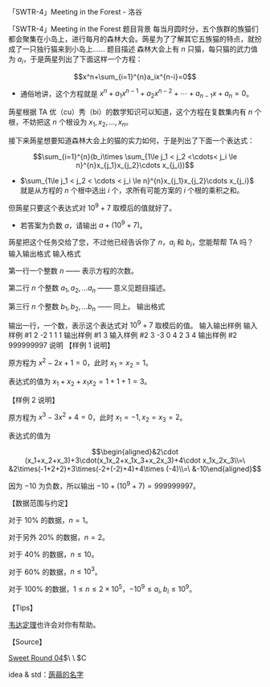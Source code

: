 



「SWTR-4」Meeting in the Forest - 洛谷














「SWTR-4」Meeting in the Forest
题目背景
每当月圆时分，五个族群的族猫们都会聚集在小岛上，进行每月的森林大会。蒟星为了了解其它五族猫的特点，就扮成了一只独行猫来到小岛上……
题目描述
森林大会上有 $n$ 只猫，每只猫的武力值为 $a_i$，于是蒟星列出了下面这样一个方程：

$$x^n+\sum_{i=1}^{n}a_ix^{n-i}=0$$

- 通俗地讲，这个方程就是 $x^n+a_1x^{n-1}+a_2x^{n-2}+\cdots+a_{n-1}x+a_n=0$。

蒟星根据 TA 优（cu）秀（bi）的数学知识可以知道，这个方程在复数集内有 $n$ 个根，不妨把这 $n$ 个根设为 $x_1, x_2, ..., x_n$。

接下来蒟星想要知道森林大会上的猫的实力如何，于是列出了下面一个表达式：

$$\sum_{i=1}^{n}(b_i\times \sum_{1\le j_1 < j_2 <\cdots< j_i \le n}^{n}x_{j_1}x_{j_2}\cdots x_{j_i})$$

- $\sum_{1\le j_1 < j_2 < \cdots < j_i \le n}^{n}x_{j_1}x_{j_2}\cdots x_{j_i}$ 就是从方程的 $n$ 个根中选出 $i$ 个，求所有可能方案的 $i$ 个根的乘积之和。

但蒟星只要这个表达式对 $10^9+7$ 取模后的值就好了。

- 若答案为负数 $a$，请输出 $a + (10^9+7)$。

蒟星把这个任务交给了您，不过他已经告诉你了 $n$，$a_i$ 和 $b_i$，您能帮帮 TA 吗？
输入输出格式
输入格式

第一行一个整数 $n$ —— 表示方程的次数。

第二行 $n$ 个整数 $a_1, a_2, ... a_n$ —— 意义见题目描述。

第三行 $n$ 个整数 $b_1, b_2, ... b_n$ —— 同上。
输出格式

输出一行，一个数，表示这个表达式对 $10^9+7$ 取模后的值。
输入输出样例
输入样例 #1
2
-2 1
1 1
输出样例 #1
3
输入样例 #2
3
-3 0 4
2 3 4
输出样例 #2
999999997
说明
【样例 $1$ 说明】

原方程为 $x^2-2x+1=0$，此时 $x_1=x_2=1$。

表达式的值为 $x_1+x_2+x_1x_2=1+1+1=3$。

【样例 $2$ 说明】

原方程为 $x^3-3x^2+4=0$，此时 $x_1=-1,x_2=x_3=2$。

表达式的值为 

$$\begin{aligned}&2\cdot (x_1+x_2+x_3)+3\cdot(x_1x_2+x_1x_3+x_2x_3)+4\cdot x_1x_2x_3\\=\ &2\times(-1+2+2)+3\times(-2+(-2)+4)+4\times (-4)\\=\ &-10\end{aligned}$$

因为 $-10$ 为负数，所以输出 $-10+(10^9+7)=999999997$。

【数据范围与约定】

对于 $10\%$ 的数据，$n=1$。

对于另外 $20\%$ 的数据，$n=2$。

对于 $40\%$ 的数据，$n\leq 10$。

对于 $60\%$ 的数据，$n\leq 10^3$。

对于 $100\%$ 的数据，$1\leq n \le 2 \times 10^5$，$-10^9 \le a_i, b_i \le 10^9$。

【Tips】

[韦达定理](https://baike.baidu.com/item/%E9%9F%A6%E8%BE%BE%E5%AE%9A%E7%90%86/105027?fr=aladdin)也许会对你有帮助。

【Source】

[Sweet Round 04](https://www.luogu.com.cn/contest/26414)$\ \ $C

idea & std：[蒟蒻的名字](https://www.luogu.com.cn/user/147999)






